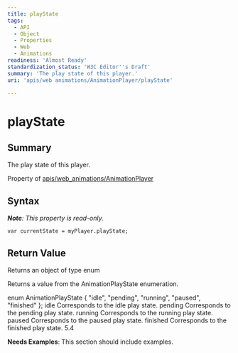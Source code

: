 ```yaml
---
title: playState
tags:
  - API
  - Object
  - Properties
  - Web
  - Animations
readiness: 'Almost Ready'
standardization_status: 'W3C Editor''s Draft'
summary: 'The play state of this player.'
uri: 'apis/web animations/AnimationPlayer/playState'

---
```

# playState

## Summary

The play state of this player.

<span data-meta="applies_to" data-type="key">Property of <span data-type="value">[apis/web\_animations/AnimationPlayer](/apis/web_animations/AnimationPlayer)</span></span>

## Syntax

***Note**: This property is read-only.*

``` {.js}
var currentState = myPlayer.playState;
```

## Return Value

<span data-meta="return" data-type="key">Returns an object of type <span data-type="value">enum</span></span>

Returns a value from the AnimationPlayState enumeration.

enum AnimationPlayState { "idle", "pending", "running", "paused", "finished" }; idle Corresponds to the idle play state. pending Corresponds to the pending play state. running Corresponds to the running play state. paused Corresponds to the paused play state. finished Corresponds to the finished play state. 5.4

**Needs Examples**: This section should include examples.

